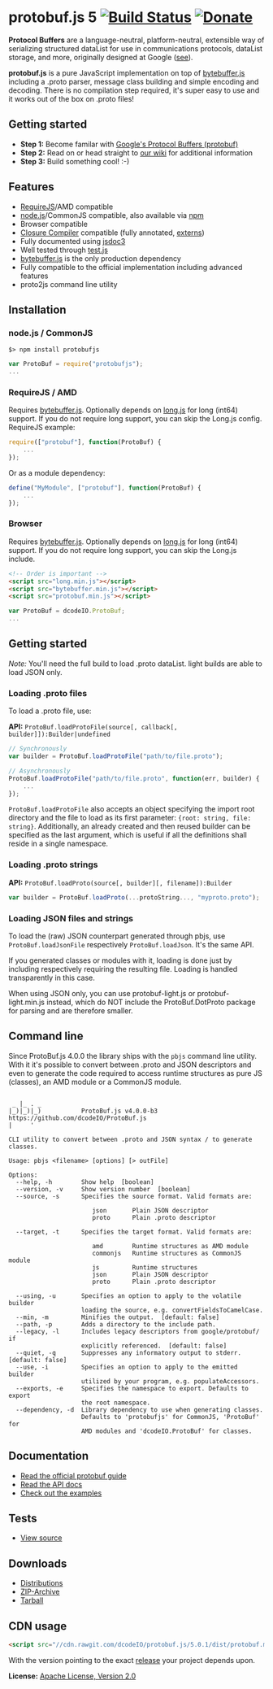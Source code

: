 protobuf.js 5 [![Build Status](https://travis-ci.org/dcodeIO/protobuf.js.svg?branch=ProtoBuf5)](https://travis-ci.org/dcodeIO/protobuf.js) [![Donate](https://img.shields.io/badge/paypal-donate-yellow.svg)](https://www.paypal.com/cgi-bin/webscr?cmd=_donations&business=dcode%40dcode.io&item_name=%3C3%20protobuf.js)
=====================================
**Protocol Buffers** are a language-neutral, platform-neutral, extensible way of serializing structured dataList for use
in communications protocols, dataList storage, and more, originally designed at Google ([see](https://developers.google.com/protocol-buffers/docs/overview)).

**protobuf.js** is a pure JavaScript implementation on top of [bytebuffer.js](https://github.com/dcodeIO/bytebuffer.js)
including a .proto parser, message class building and simple encoding and decoding. There is no compilation step
required, it's super easy to use and it works out of the box on .proto files!

Getting started
---------------
* **Step 1:** Become familar with [Google's Protocol Buffers (protobuf)](https://developers.google.com/protocol-buffers/docs/overview)
* **Step 2:** Read on or head straight to [our wiki](https://github.com/dcodeIO/protobuf.js/wiki) for additional information
* **Step 3:** Build something cool! :-)

Features
--------
* [RequireJS](http://requirejs.org/)/AMD compatible
* [node.js](http://nodejs.org)/CommonJS compatible, also available via [npm](https://npmjs.org/package/protobufjs)
* Browser compatible
* [Closure Compiler](https://developers.google.com/closure/compiler/) compatible (fully annotated, [externs](https://github.com/dcodeIO/protobuf.js/tree/master/externs))
* Fully documented using [jsdoc3](https://github.com/jsdoc3/jsdoc)
* Well tested through [test.js](https://github.com/dcodeIO/test.js)
* [bytebuffer.js](https://github.com/dcodeIO/bytebuffer.js) is the only production dependency
* Fully compatible to the official implementation including advanced features
* proto2js command line utility

Installation
------------

### node.js / CommonJS

```
$> npm install protobufjs
```

```js
var ProtoBuf = require("protobufjs");
...
```

### RequireJS / AMD

Requires [bytebuffer.js](http://github.com/dcodeIO/bytebuffer.js). Optionally depends on [long.js](https://github.com/dcodeIO/long.js) for long (int64) support. If you do not require long support, you can skip the Long.js config. RequireJS example:

```js
require(["protobuf"], function(ProtoBuf) {
    ...
});
```

Or as a module dependency:

```js
define("MyModule", ["protobuf"], function(ProtoBuf) {
    ...
});
```

### Browser

Requires [bytebuffer.js](http://github.com/dcodeIO/bytebuffer.js). Optionally depends on [long.js](https://github.com/dcodeIO/long.js) for long (int64) support. If you do not require long support, you can skip the Long.js include.

```html
<!-- Order is important -->
<script src="long.min.js"></script>
<script src="bytebuffer.min.js"></script>
<script src="protobuf.min.js"></script>
```

```js
var ProtoBuf = dcodeIO.ProtoBuf;
...
```

Getting started
---------------

*Note:* You'll need the full build to load .proto dataList. light builds are able to load JSON only.

### Loading .proto files

To load a .proto file, use:

**API:** `ProtoBuf.loadProtoFile(source[, callback[, builder]]):Builder|undefined`

```js
// Synchronously
var builder = ProtoBuf.loadProtoFile("path/to/file.proto");

// Asynchronously
ProtoBuf.loadProtoFile("path/to/file.proto", function(err, builder) {
    ...
});
```

`ProtoBuf.loadProtoFile` also accepts an object specifying the import root directory and the file to load as its first parameter: `{root: string, file: string}`. Additionally, an already created and then reused builder can be specified as the last argument, which is useful if all the definitions shall reside in a single namespace.

### Loading .proto strings

**API:** `ProtoBuf.loadProto(source[, builder][, filename]):Builder`

```js
var builder = ProtoBuf.loadProto(...protoString..., "myproto.proto");
```

### Loading JSON files and strings

To load the (raw) JSON counterpart generated through pbjs, use `ProtoBuf.loadJsonFile` respectively `ProtoBuf.loadJson`. It's the same API.

If you generated classes or modules with it, loading is done just by including respectively requiring the resulting file. Loading is handled transparently in this case.

When using JSON only, you can use protobuf-light.js or protobuf-light.min.js instead, which do NOT include the ProtoBuf.DotProto package for parsing and are therefore smaller.

Command line
------------
Since ProtoBuf.js 4.0.0 the library ships with the `pbjs` command line utility. With it it's possible to convert between .proto and JSON descriptors and even to generate the code required to access runtime structures as pure JS (classes), an AMD module or a CommonJS module.

```

 _ |_ . _
|_)|_)|_)           ProtoBuf.js v4.0.0-b3 https://github.com/dcodeIO/ProtoBuf.js
|     '

CLI utility to convert between .proto and JSON syntax / to generate classes.

Usage: pbjs <filename> [options] [> outFile]

Options:
  --help, -h        Show help  [boolean]
  --version, -v     Show version number  [boolean]
  --source, -s      Specifies the source format. Valid formats are:

                       json       Plain JSON descriptor
                       proto      Plain .proto descriptor

  --target, -t      Specifies the target format. Valid formats are:

                       amd        Runtime structures as AMD module
                       commonjs   Runtime structures as CommonJS module
                       js         Runtime structures
                       json       Plain JSON descriptor
                       proto      Plain .proto descriptor

  --using, -u       Specifies an option to apply to the volatile builder
                    loading the source, e.g. convertFieldsToCamelCase.
  --min, -m         Minifies the output.  [default: false]
  --path, -p        Adds a directory to the include path.
  --legacy, -l      Includes legacy descriptors from google/protobuf/ if
                    explicitly referenced.  [default: false]
  --quiet, -q       Suppresses any informatory output to stderr.  [default: false]
  --use, -i         Specifies an option to apply to the emitted builder
                    utilized by your program, e.g. populateAccessors.
  --exports, -e     Specifies the namespace to export. Defaults to export
                    the root namespace.
  --dependency, -d  Library dependency to use when generating classes.
                    Defaults to 'protobufjs' for CommonJS, 'ProtoBuf' for
                    AMD modules and 'dcodeIO.ProtoBuf' for classes.
```

Documentation
-------------
* [Read the official protobuf guide](https://developers.google.com/protocol-buffers/docs/overview)
* [Read the API docs](http://htmlpreview.github.io/?https://raw.githubusercontent.com/dcodeIO/protobuf.js/ProtoBuf5/docs/ProtoBuf.html)
* [Check out the examples](https://github.com/dcodeIO/protobuf.js/tree/ProtoBuf5/examples)

Tests
-----
* [View source](https://github.com/dcodeIO/protobuf.js/blob/ProtoBuf5/tests/suite.js)

Downloads
---------
* [Distributions](https://github.com/dcodeIO/protobuf.js/tree/ProtoBuf5/dist)
* [ZIP-Archive](https://github.com/dcodeIO/protobuf.js/archive/ProtoBuf5.zip)
* [Tarball](https://github.com/dcodeIO/protobuf.js/tarball/ProtoBuf5)

CDN usage
---------
```html
<script src="//cdn.rawgit.com/dcodeIO/protobuf.js/5.0.1/dist/protobuf.min.js"></script>
```
With the version pointing to the exact [release](https://github.com/dcodeIO/protobuf.js/releases) your project depends upon.

**License:** [Apache License, Version 2.0](http://www.apache.org/licenses/LICENSE-2.0.html)
